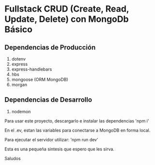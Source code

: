 # Fullstack CRUD (Create, Read, Update, Delete) con MongoDb Básico

## Dependencias de Producción

1. dotenv
2. express
3. express-handlebars
4. hbs
5. mongoose (ORM MongoDB)
6. morgan

## Dependencias de Desarrollo

1. nodemon

Para usar este proyecto, descargarlo e instalar las dependencias
'npm i'

En el .ev, estan las variables para conectarse a MongoDB en forma local.

Para ejecutar el servidor utilizar:
'npm run dev'

Esta es una pequeña sintesis que espero que les sirva.

Saludos
